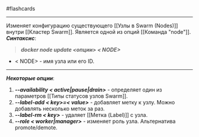 #flashcards
***
Изменяет конфигурацию существующего [[Узлы в Swarm (Nodes)]] внутри [[Кластер Swarm]]. Является одной из опций [[Команда "node"]].
***Синтаксис***:
>***docker node update <опции> < NODE>***
- < NODE> - имя узла или его ID.
***
***Некоторые опции***:
1. ***--availability < active|pause|drain>*** - определяет один из параметров [[Типы статусов узлов Swarm]].
2. ***--label-add < key>=< value>*** - добавляет метку к узлу. Можно добавлять несколько меток за раз.
3. ***--label-rm < key>*** - удаляет [[Метка (Label)]] с узла.
4. ***--role < worker|manager>*** - изменяет роль узла. Альтернатива promote/demote.
<!--SR:!2025-10-21,2,230-->
